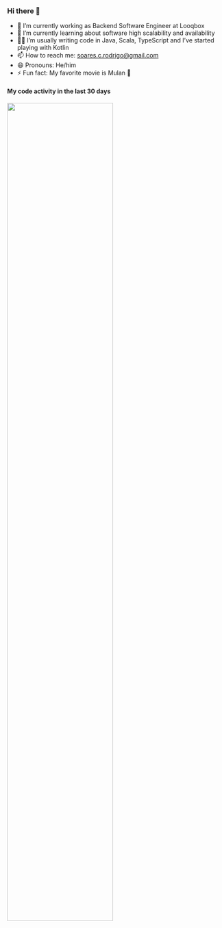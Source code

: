 ### Hi there 👋

- 🔭 I’m currently working as Backend Software Engineer at Looqbox
- 🌱 I’m currently learning about software high scalability and availability 
- 👨‍💻 I’m usually writing code in Java, Scala, TypeScript and I’ve started playing with Kotlin
- 📫 How to reach me: soares.c.rodrigo@gmail.com
- 😄 Pronouns: He/him
- ⚡ Fun fact: My favorite movie is Mulan 🐉

#### My code activity in the last 30 days
<img src="https://wakatime.com/share/@f48b3781-2ae6-4e75-957a-67446f9892f4/e2f9752a-6d32-407a-8da8-94655d7cee3c.svg" width="70%"></img>
